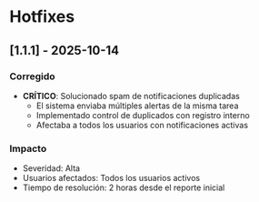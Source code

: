 # Hotfixes

## [1.1.1] - 2025-10-14

### Corregido
- **CRÍTICO**: Solucionado spam de notificaciones duplicadas
  - El sistema enviaba múltiples alertas de la misma tarea
  - Implementado control de duplicados con registro interno
  - Afectaba a todos los usuarios con notificaciones activas

### Impacto
- Severidad: Alta
- Usuarios afectados: Todos los usuarios activos
- Tiempo de resolución: 2 horas desde el reporte inicial
